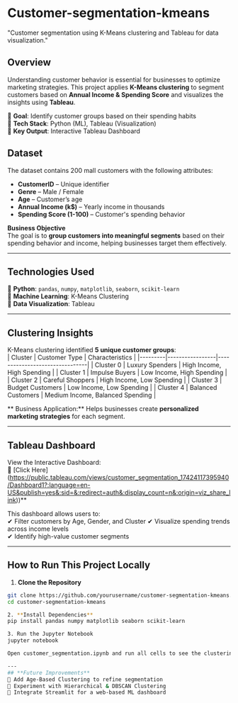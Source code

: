 # Customer-segmentation-kmeans
"Customer segmentation using K-Means clustering and Tableau for data visualization."

##  Overview  
Understanding customer behavior is essential for businesses to optimize marketing strategies. This project applies **K-Means clustering** to segment customers based on **Annual Income & Spending Score** and visualizes the insights using **Tableau**.

🔹 **Goal**: Identify customer groups based on their spending habits  
🔹 **Tech Stack**: Python (ML), Tableau (Visualization)  
🔹 **Key Output**: Interactive Tableau Dashboard  

##  Dataset  
The dataset contains 200 mall customers with the following attributes:  
-  **CustomerID** – Unique identifier  
-  **Genre** – Male / Female  
-  **Age** – Customer’s age
-  **Annual Income (k$)** – Yearly income in thousands  
-  **Spending Score (1-100)** – Customer's spending behavior  

 **Business Objective**  
The goal is to **group customers into meaningful segments** based on their spending behavior and income, helping businesses target them effectively.

---

##  **Technologies Used**
🔹 **Python**: `pandas`, `numpy`, `matplotlib`, `seaborn`, `scikit-learn`  
🔹 **Machine Learning**: K-Means Clustering  
🔹 **Data Visualization**: Tableau  

---

##  **Clustering Insights**
K-Means clustering identified **5 unique customer groups**:  
| Cluster | Customer Type | Characteristics |
|---------|-----------------|--------------------------------|
|  Cluster 0 | Luxury Spenders | High Income, High Spending |
|  Cluster 1 | Impulse Buyers | Low Income, High Spending |
|  Cluster 2 | Careful Shoppers | High Income, Low Spending |
|  Cluster 3 | Budget Customers | Low Income, Low Spending |
|  Cluster 4 | Balanced Customers | Medium Income, Balanced Spending |

** Business Application:** Helps businesses create **personalized marketing strategies** for each segment.

---

##  **Tableau Dashboard**
 View the Interactive Dashboard:  
🔗 [Click Here] (https://public.tableau.com/views/customer_segmentation_17424117395940/Dashboard1?:language=en-US&publish=yes&:sid=&:redirect=auth&:display_count=n&:origin=viz_share_link))**

This dashboard allows users to:  
✔ Filter customers by Age, Gender, and Cluster 
✔ Visualize spending trends across income levels  
✔ Identify high-value customer segments 

---

##  **How to Run This Project Locally**

1. **Clone the Repository**
```sh
git clone https://github.com/yourusername/customer-segmentation-kmeans.git
cd customer-segmentation-kmeans

2. **Install Dependencies**
pip install pandas numpy matplotlib seaborn scikit-learn

3. Run the Jupyter Notebook
jupyter notebook

Open customer_segmentation.ipynb and run all cells to see the clustering results.

---
## **Future Improvements**
🔹 Add Age-Based Clustering to refine segmentation
🔹 Experiment with Hierarchical & DBSCAN Clustering
🔹 Integrate Streamlit for a web-based ML dashboard

